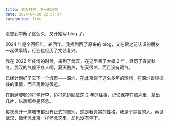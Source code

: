 ```yaml
---
title: 武汉拜拜，下一站深圳
date: 2024-04-28 22:37:37
categories: live
---
```


没想到中断了这么久，又开始写 blog 了。

2024 年是个回归年，轮回年。我找到回了原来的 blog，又在跟之前认识的朋友一起做事情，行业也经历了文艺复兴。

我在 2022 年疫情的时候，来到了武汉，在这里呆了大概 2 年，经历了春夏秋冬。武汉的气候不疼人啊，夏天酷热，冬天很冷，而且没有暖气。

已经计划好了去下一个城市——深圳，在北京谈了这么多年的理想，在深圳谈谈搞钱的事情，而且离香港很近。

在磨磨唧唧的打包行李，边打包边回忆这 2 年的往事，记忆保存在照片里，拿出几片，以后都会是怀念。

每次离开一座城市都没有正式的告别，这是我真实的性格，我是个寡言的人。再见武汉，像怀念北京一样怀念这里，却也没有停下。
